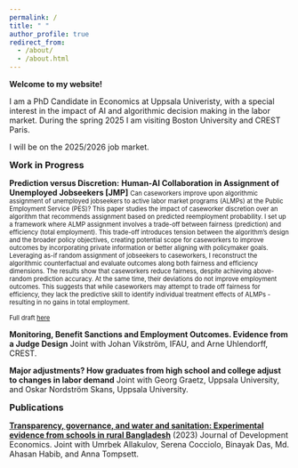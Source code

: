 ```yaml
---
permalink: /
title: " "
author_profile: true
redirect_from: 
  - /about/
  - /about.html
---
```


**Welcome to my website!** 

I am a PhD Candidate in Economics at Uppsala Univeristy, with a special interest in the impact of AI and algorithmic decision making in the labor market. During the spring 2025 I am visiting Boston University and CREST Paris.

I will be on the 2025/2026 job market.


<span style="font-size: 1.15em">**Work in Progress**</span>

**Prediction versus Discretion:** 
**Human-AI Collaboration in Assignment of Unemployed Jobseekers [JMP]**
<span style="font-size: 0.8em"> Can caseworkers improve upon algorithmic assignment of unemployed jobseekers to active labor market programs (ALMPs) at the Public Employment Service (PES)? This paper studies the impact of caseworker discretion over an algorithm that recommends assignment based on predicted reemployment probability. I set up a framework where ALMP assignment involves a trade-off between fairness (prediction) and efficiency (total employment). This trade-off introduces tension between the algorithm’s design and the broader policy objectives, creating potential scope for caseworkers to improve outcomes by incorporating private information or better aligning with policymaker goals. Leveraging as-if random assignment of jobseekers to caseworkers, I reconstruct the algorithmic counterfactual and evaluate outcomes along both fairness and efficiency dimensions. The results show that caseworkers reduce fairness, despite achieving above-random prediction accuracy. At the same time, their deviations do not improve employment outcomes. This suggests that while caseworkers may attempt to trade off fairness for efficiency, they lack the predictive skill to identify individual treatment effects of ALMPs - resulting in no gains in total employment.</span>

<span style="font-size: 0.8em">  Full draft [here](https://www.dropbox.com/scl/fi/ylxnykwqlpe9ngm8wyfjb/Lovisa-Rambjer-JMP-2025.tex?rlkey=e5b2ctlvmluu996jws0vc2cpg&st=u348667v&dl=0)</span>

**Monitoring, Benefit Sanctions and Employment Outcomes. Evidence from a Judge Design** 
Joint with Johan Vikström, IFAU, and Arne Uhlendorff, CREST.  

**Major adjustments? How graduates from high school and college adjust to changes in labor demand** 
Joint with Georg Graetz, Uppsala University, and Oskar Nordström Skans, Uppsala University.  

<span style="font-size: 1.15em">**Publications**</span>

[**Transparency, governance, and water and sanitation: Experimental evidence from schools in rural Bangladesh**](https://www.sciencedirect.com/science/article/pii/S0304387823000378) (2023) Journal of Development Economics. 
Joint with Umrbek Allakulov, Serena Cocciolo, Binayak Das, Md. Ahasan Habib, and Anna Tompsett.


